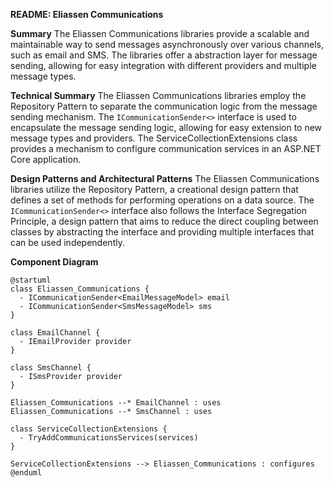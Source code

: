 **README: Eliassen Communications**

**Summary**
The Eliassen Communications libraries provide a scalable and maintainable way to send messages asynchronously over various channels, such as email and SMS. The libraries offer a abstraction layer for message sending, allowing for easy integration with different providers and multiple message types.

**Technical Summary**
The Eliassen Communications libraries employ the Repository Pattern to separate the communication logic from the message sending mechanism. The `ICommunicationSender<>` interface is used to encapsulate the message sending logic, allowing for easy extension to new message types and providers. The ServiceCollectionExtensions class provides a mechanism to configure communication services in an ASP.NET Core application.

**Design Patterns and Architectural Patterns**
The Eliassen Communications libraries utilize the Repository Pattern, a creational design pattern that defines a set of methods for performing operations on a data source. The `ICommunicationSender<>` interface also follows the Interface Segregation Principle, a design pattern that aims to reduce the direct coupling between classes by abstracting the interface and providing multiple interfaces that can be used independently.

**Component Diagram**

```plantuml
@startuml
class Eliassen_Communications {
  - ICommunicationSender<EmailMessageModel> email
  - ICommunicationSender<SmsMessageModel> sms
}

class EmailChannel {
  - IEmailProvider provider
}

class SmsChannel {
  - ISmsProvider provider
}

Eliassen_Communications --* EmailChannel : uses
Eliassen_Communications --* SmsChannel : uses

class ServiceCollectionExtensions {
  - TryAddCommunicationsServices(services)
}

ServiceCollectionExtensions --> Eliassen_Communications : configures
@enduml
```